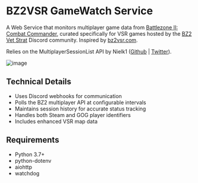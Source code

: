 # BZ2VSR GameWatch Service

A Web Service that monitors multiplayer game data from [Battlezone II: Combat Commander](https://store.steampowered.com/app/624970/Battlezone_Combat_Commander/), curated specifically for VSR games hosted by the [BZ2 Vet Strat](https://discord.gg/FQnXFhnp) Discord community. Inspired by [bz2vsr.com](https://github.com/bz2vsr/bz2vsr.github.io).

Relies on the MultiplayerSessionList API by Nielk1 ([Github](https://github.com/Nielk1) | [Twitter](https://x.com/nielk1)).

![image](https://github.com/user-attachments/assets/fc80b024-df54-4160-9bd4-2f2d12aec32e)

## Technical Details

- Uses Discord webhooks for communication
- Polls the BZ2 multiplayer API at configurable intervals
- Maintains session history for accurate status tracking
- Handles both Steam and GOG player identifiers
- Includes enhanced VSR map data

## Requirements

- Python 3.7+
- python-dotenv
- aiohttp
- watchdog
